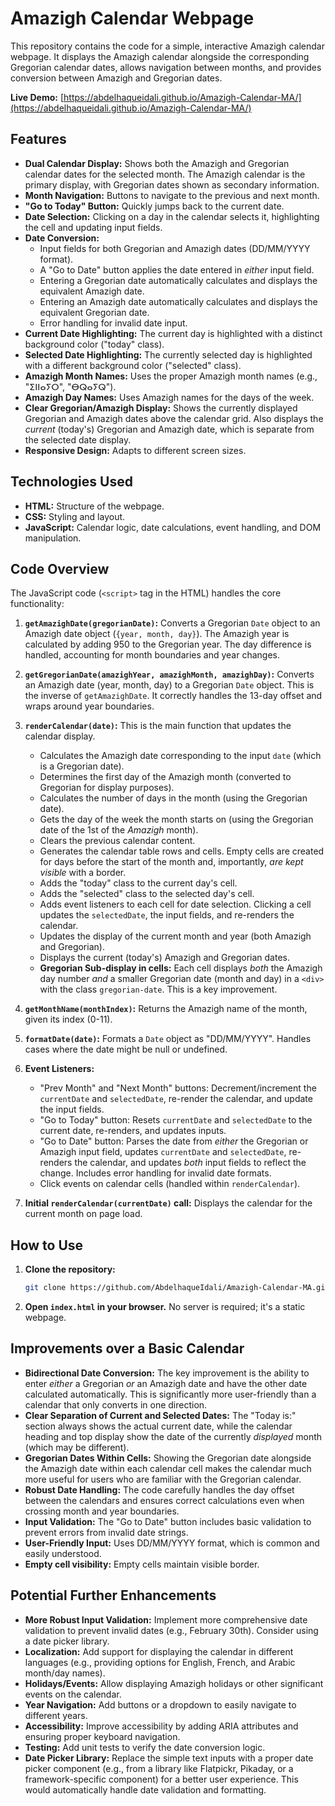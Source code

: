 # Amazigh Calendar Webpage

This repository contains the code for a simple, interactive Amazigh calendar webpage.  It displays the Amazigh calendar alongside the corresponding Gregorian calendar dates, allows navigation between months, and provides conversion between Amazigh and Gregorian dates.

**Live Demo:** [https://abdelhaqueidali.github.io/Amazigh-Calendar-MA/](https://abdelhaqueidali.github.io/Amazigh-Calendar-MA/)

## Features

*   **Dual Calendar Display:** Shows both the Amazigh and Gregorian calendar dates for the selected month.  The Amazigh calendar is the primary display, with Gregorian dates shown as secondary information.
*   **Month Navigation:**  Buttons to navigate to the previous and next month.
*   **"Go to Today" Button:**  Quickly jumps back to the current date.
*   **Date Selection:** Clicking on a day in the calendar selects it, highlighting the cell and updating input fields.
*   **Date Conversion:**
    *   Input fields for both Gregorian and Amazigh dates (DD/MM/YYYY format).
    *   A "Go to Date" button applies the date entered in *either* input field.
    *   Entering a Gregorian date automatically calculates and displays the equivalent Amazigh date.
    *   Entering an Amazigh date automatically calculates and displays the equivalent Gregorian date.
    *   Error handling for invalid date input.
*   **Current Date Highlighting:** The current day is highlighted with a distinct background color ("today" class).
*   **Selected Date Highlighting:** The currently selected day is highlighted with a different background color ("selected" class).
*   **Amazigh Month Names:** Uses the proper Amazigh month names (e.g., "ⵉⵏⵏⴰⵢⵔ", "ⴱⵕⴰⵢⵕ").
* **Amazigh Day Names:**  Uses Amazigh names for the days of the week.
* **Clear Gregorian/Amazigh Display:**  Shows the currently displayed Gregorian and Amazigh dates above the calendar grid.  Also displays the *current* (today's) Gregorian and Amazigh date, which is separate from the selected date display.
* **Responsive Design:** Adapts to different screen sizes.

## Technologies Used

*   **HTML:**  Structure of the webpage.
*   **CSS:**  Styling and layout.
*   **JavaScript:**  Calendar logic, date calculations, event handling, and DOM manipulation.

## Code Overview

The JavaScript code (`<script>` tag in the HTML) handles the core functionality:

1.  **`getAmazighDate(gregorianDate)`:**  Converts a Gregorian `Date` object to an Amazigh date object (`{year, month, day}`).  The Amazigh year is calculated by adding 950 to the Gregorian year.  The day difference is handled, accounting for month boundaries and year changes.

2.  **`getGregorianDate(amazighYear, amazighMonth, amazighDay)`:** Converts an Amazigh date (year, month, day) to a Gregorian `Date` object.  This is the inverse of `getAmazighDate`.  It correctly handles the 13-day offset and wraps around year boundaries.

3.  **`renderCalendar(date)`:**  This is the main function that updates the calendar display.
    *   Calculates the Amazigh date corresponding to the input `date` (which is a Gregorian date).
    *   Determines the first day of the Amazigh month (converted to Gregorian for display purposes).
    *   Calculates the number of days in the month (using the Gregorian date).
    *   Gets the day of the week the month starts on (using the Gregorian date of the 1st of the *Amazigh* month).
    *   Clears the previous calendar content.
    *   Generates the calendar table rows and cells.  Empty cells are created for days before the start of the month and, importantly, *are kept visible* with a border.
    *   Adds the "today" class to the current day's cell.
    *   Adds the "selected" class to the selected day's cell.
    *   Adds event listeners to each cell for date selection.  Clicking a cell updates the `selectedDate`, the input fields, and re-renders the calendar.
    *   Updates the display of the current month and year (both Amazigh and Gregorian).
    *   Displays the current (today's) Amazigh and Gregorian dates.
    * **Gregorian Sub-display in cells:** Each cell displays *both* the Amazigh day number *and* a smaller Gregorian date (month and day) in a `<div>` with the class `gregorian-date`.  This is a key improvement.

4.  **`getMonthName(monthIndex)`:**  Returns the Amazigh name of the month, given its index (0-11).

5.  **`formatDate(date)`:**  Formats a `Date` object as "DD/MM/YYYY".  Handles cases where the date might be null or undefined.

6.  **Event Listeners:**
    *   "Prev Month" and "Next Month" buttons:  Decrement/increment the `currentDate` and `selectedDate`, re-render the calendar, and update the input fields.
    *   "Go to Today" button:  Resets `currentDate` and `selectedDate` to the current date, re-renders, and updates inputs.
    *   "Go to Date" button:  Parses the date from *either* the Gregorian or Amazigh input field, updates `currentDate` and `selectedDate`, re-renders the calendar, and updates *both* input fields to reflect the change.  Includes error handling for invalid date formats.
    *   Click events on calendar cells (handled within `renderCalendar`).

7.  **Initial `renderCalendar(currentDate)` call:**  Displays the calendar for the current month on page load.

## How to Use

1.  **Clone the repository:**

    ```bash
    git clone https://github.com/AbdelhaqueIdali/Amazigh-Calendar-MA.git
    ```

2.  **Open `index.html` in your browser.**  No server is required; it's a static webpage.

## Improvements over a Basic Calendar

*   **Bidirectional Date Conversion:** The key improvement is the ability to enter *either* a Gregorian *or* an Amazigh date and have the other date calculated automatically.  This is significantly more user-friendly than a calendar that only converts in one direction.
*   **Clear Separation of Current and Selected Dates:** The "Today is:" section always shows the actual current date, while the calendar heading and top display show the date of the currently *displayed* month (which may be different).
*   **Gregorian Dates Within Cells:** Showing the Gregorian date alongside the Amazigh date within each calendar cell makes the calendar much more useful for users who are familiar with the Gregorian calendar.
*   **Robust Date Handling:** The code carefully handles the day offset between the calendars and ensures correct calculations even when crossing month and year boundaries.
*   **Input Validation:** The "Go to Date" button includes basic validation to prevent errors from invalid date strings.
*   **User-Friendly Input:** Uses DD/MM/YYYY format, which is common and easily understood.
* **Empty cell visibility:** Empty cells maintain visible border.

## Potential Further Enhancements

*   **More Robust Input Validation:**  Implement more comprehensive date validation to prevent invalid dates (e.g., February 30th).  Consider using a date picker library.
*   **Localization:**  Add support for displaying the calendar in different languages (e.g., providing options for English, French, and Arabic month/day names).
*   **Holidays/Events:**  Allow displaying Amazigh holidays or other significant events on the calendar.
*   **Year Navigation:** Add buttons or a dropdown to easily navigate to different years.
*   **Accessibility:**  Improve accessibility by adding ARIA attributes and ensuring proper keyboard navigation.
*   **Testing:** Add unit tests to verify the date conversion logic.
*   **Date Picker Library:** Replace the simple text inputs with a proper date picker component (e.g., from a library like Flatpickr, Pikaday, or a framework-specific component) for a better user experience. This would automatically handle date validation and formatting.
